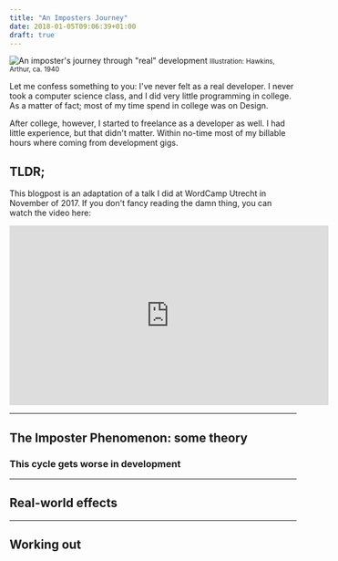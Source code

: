 ```yaml
---
title: "An Imposters Journey"
date: 2018-01-05T09:06:39+01:00
draft: true
---
```


![An imposter's journey through "real" development](/images/imposter1.png)
<small class="caption">Illustration: Hawkins, Arthur, ca. 1940</small>

Let me confess something to you: I've never felt as a real developer. 
I never took a computer science class, and I did very little programming in college. As a matter of fact; most of my time spend in college was on Design. 

After college, however, I started to freelance as a developer as well. I had little experience, but that didn't matter. Within no-time most of my billable hours where coming from development gigs. 

## TLDR;
This blogpost is an adaptation of a talk I did at WordCamp Utrecht in November of 2017. If you don't fancy reading the damn thing, you can watch the video here:

<iframe width="560" height="315" src="https://videopress.com/embed/FD9zURPE" frameborder="0" allowfullscreen></iframe>
<script src="https://videopress.com/videopress-iframe.js"></script>

---

## The Imposter Phenomenon: some theory

### This cycle gets worse in development

---

## Real-world effects

---

## Working out 

